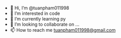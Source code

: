 - 👋 Hi, I’m @tuanpham011998
- 👀 I’m interested in code
- 🌱 I’m currently learning py
- 💞️ I’m looking to collaborate on ...
- 📫 How to reach me tuanpham011998@gmail.com


<!---
tuanpham011998/tuanpham011998 is a ✨ special ✨ repository because its `README.md` (this file) appears on your GitHub profile.
You can click the Preview link to take a look at your changes.
--->
